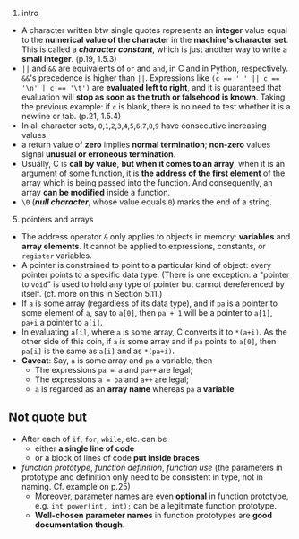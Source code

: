 01. intro
  - A character written btw single quotes represents an **integer** value equal to the **numerical value of the character** in the **machine's character set**. This is called a **_character constant_**, which is just another way to write a **small integer**. (p.19, 1.5.3)
  - `||` and `&&` are equivalents of `or` and `and`, in C and in Python, respectively. `&&`'s precedence is higher than `||`. Expressions like `(c == ' ' || c == '\n' | c == '\t')` are **evaluated left to right**, and it is guaranteed that evaluation will **stop as soon as the truth or falsehood is known**. Taking the previous example: if `c` is blank, there is no need to test whether it is a newline or tab. (p.21, 1.5.4)
  - In all character sets, `0`,`1`,`2`,`3`,`4`,`5`,`6`,`7`,`8`,`9` have consecutive increasing values.
  - a return value of **zero** implies **normal termination**; **non-zero** values signal **unusual or erroneous termination**.
  - Usually, C is **call by value**, **but when it comes to an array**, when it is an argument of some function, it is **the address of the first element** of the array which is being passed into the function. And consequently, an array **can be modified** inside a function.
  - `\0` (_**null character**_, whose value equals `0`) marks the end of a string.

05. pointers and arrays
  - The address operator `&` only applies to objects in memory: **variables** and **array elements**. It cannot be applied to expressions, constants, or `register` variables.
  - A pointer is constrained to point to a particular kind of object: every pointer points to a specific data type. (There is one exception: a "pointer to `void`" is used to hold any type of pointer but cannot dereferenced by itself. (cf. more on this in Section 5.11.)
  - If `a` is some array (regardless of its data type), and if `pa` is a pointer to some element of `a`, say to `a[0]`, then `pa + 1` will be a pointer to `a[1]`, `pa+i` a pointer to `a[i]`.
  - In evaluating `a[i]`, where `a` is some array, C converts it to `*(a+i)`. As the other side of this coin, if `a` is some array and if `pa` points to `a[0]`, then `pa[i]` is the same as `a[i]` and as `*(pa+i)`.
  - **Caveat**: Say, `a` is some array and `pa` a variable, then
    - The expressions `pa = a` and `pa++` are legal;
    - The expressions `a = pa` and `a++` are legal;
    - `a` is regarded as an **array name** whereas `pa` a **variable**


## Not quote but
- After each of `if`, `for`, `while`, etc. can be
  - either **a single line of code**
  - or a block of lines of code **put inside braces**
- _function prototype_, _function definition_, _function use_ (the parameters in prototype and definition only need to be consistent in type, not in naming. Cf. example on p.25)
  - Moreover, parameter names are even **optional** in function prototype, e.g. `int power(int, int);` can be a legitimate function prototype.
  - **Well-chosen parameter names** in function prototypes are **good documentation though**.
